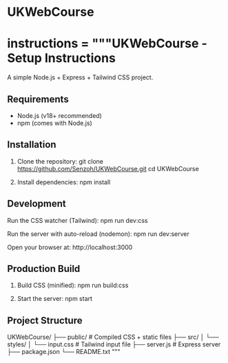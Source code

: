 # UKWebCourse
instructions = """UKWebCourse - Setup Instructions
=================================

A simple Node.js + Express + Tailwind CSS project.

Requirements
------------
- Node.js (v18+ recommended)
- npm (comes with Node.js)

Installation
------------
1. Clone the repository:
   git clone https://github.com/Senzoh/UKWebCourse.git
   cd UKWebCourse

2. Install dependencies:
   npm install

Development
-----------
Run the CSS watcher (Tailwind):
   npm run dev:css

Run the server with auto-reload (nodemon):
   npm run dev:server

Open your browser at:
   http://localhost:3000

Production Build
----------------
1. Build CSS (minified):
   npm run build:css

2. Start the server:
   npm start

Project Structure
-----------------
UKWebCourse/
├── public/              # Compiled CSS + static files
├── src/
│   └── styles/
│       └── input.css    # Tailwind input file
├── server.js            # Express server
├── package.json
└── README.txt
"""
